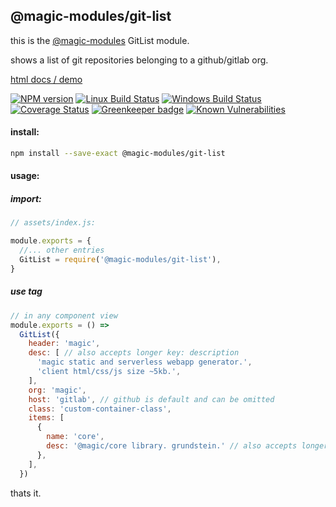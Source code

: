 ## @magic-modules/git-list
this is the [@magic-modules](https://github.com/magic-modules/)
GitList module.

shows a list of git repositories belonging to a github/gitlab org.

[html docs / demo](https://magic-modules.github.io/git-list/)

[![NPM version][npm-image]][npm-url]
[![Linux Build Status][travis-image]][travis-url]
[![Windows Build Status][appveyor-image]][appveyor-url]
[![Coverage Status][coveralls-image]][coveralls-url]
[![Greenkeeper badge][greenkeeper-image]][greenkeeper-url]
[![Known Vulnerabilities][snyk-image]][snyk-url]

[npm-image]: https://img.shields.io/npm/v/@magic-modules/git-list.svg
[npm-url]: https://www.npmjs.com/package/@magic-modules/git-list
[travis-image]: https://api.travis-ci.org/magic-modules/git-list.svg?branch=master
[travis-url]: https://travis-ci.org/magic-modules/git-list
[appveyor-image]: https://img.shields.io/appveyor/ci/magic-modules/git-list/master.svg
[appveyor-url]: https://ci.appveyor.com/project/magic-modules/git-list/branch/master
[coveralls-image]: https://coveralls.io/repos/github/magic-modules/git-list/badge.svg
[coveralls-url]: https://coveralls.io/github/magic-modules/git-list
[greenkeeper-image]: https://badges.greenkeeper.io/magic-modules/git-list.svg
[greenkeeper-url]: https://badges.greenkeeper.io/magic-modules/git-list.svg
[snyk-image]: https://snyk.io/test/github/magic-modules/git-list/badge.svg
[snyk-url]: https://snyk.io/test/github/magic-modules/git-list

#### install:
```bash
npm install --save-exact @magic-modules/git-list
```

#### usage:

##### import:
```javascript
// assets/index.js:

module.exports = {
  //... other entries
  GitList = require('@magic-modules/git-list'),
}
```

##### use tag
```javascript
// in any component view
module.exports = () =>
  GitList({
    header: 'magic',
    desc: [ // also accepts longer key: description
      'magic static and serverless webapp generator.',
      'client html/css/js size ~5kb.',
    ],
    org: 'magic',
    host: 'gitlab', // github is default and can be omitted
    class: 'custom-container-class',
    items: [
      {
        name: 'core',
        desc: '@magic/core library. grundstein.' // also accepts longer key: description
      },
    ],
  })
```

thats it.

